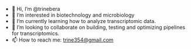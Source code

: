 - 👋 Hi, I’m @trinebera
- 👀 I’m interested in biotechnology and microbiology
- 🌱 I’m currently learning how to analyze transcriptomic data.
- 💞️ I’m looking to collaborate on building, testing and optimizing pipelines for transcriptomics.
- 📫 How to reach me: trine354@gmail.com

<!---
trinebera/trinebera is a ✨ special ✨ repository because its `README.md` (this file) appears on your GitHub profile.
You can click the Preview link to take a look at your changes.
--->
